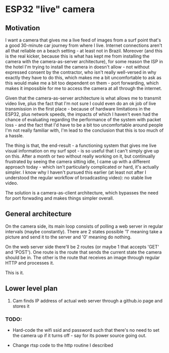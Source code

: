 # ESP32 "live" camera

## Motivation

I want a camera that gives me a live feed of images from a surf point that's a good 30-minute car journey from where I live. Internet connections aren't all that reliable on a beach setting - at least not in Brazil. Moreover (and this is the real kicker, because this is what has kept me from installing the camera with the camera-as-server architecture), for some reason the ISP in the hotel I'm trying to install the camera in doesn't allow - not without expressed consent by the contractor, who isn't really well-versed in why exactly they have to do this, which makes me a bit uncomfortable to ask as this would make me a bit too dependent on them - port forwarding, which makes it impossible for me to access the camera at all through the internet. 

Given that the camera-as-server architecture is what allows me to transmit video live, plus the fact that I'm not sure I could even do an ok job of live transmission in the first place - because of hardware limitations in the ESP32, plus network speeds, the impacts of which I haven't even had the chance of evaluating regarding the performance of the system with packet loss - and the fact that I'd have to be a bit too uncomfortable around people I'm not really familiar with, I'm lead to the conclusion that this is too much of a hassle.

The thing is that, the end-result - a functioning system that gives me live visual information on my surf spot - is so useful that I can't simply give up on this. After a month or two without really working on it, but continually frustrated by seeing the camera sitting idle, I came up with a different approach today - which isn't particularly complicated or hard, it's actually simpler. I know why I haven't pursued this earlier (at least not after I understood the regular workflow of broadcasting video): no stable live video. 

The solution is a camera-as-client architecture, which bypasses the need for port forwading and makes things simpler overall.

## General architecture
On the camera side, its main loop consists of polling a web server in regular intervals (maybe constantly). There are 2 states possible '1' meaning take a picture and send it to the server and '0' meaning do nothing.

On the web server side there'll be 2 routes (or maybe 1 that accepts 'GET' and 'POST'). One route is the route that sends the current state the camera should be in. The other is the route that receives an image through regular HTTP and processes it.

This is it.

## Lower level plan

1. Cam finds IP address of actual web server through a github.io page and stores it



### TODO:
* Hard-code the wifi ssid and password such that there's no need to set the camera up if it turns off - say for its power source going out.

* Change rtsp code to the http routine I described
